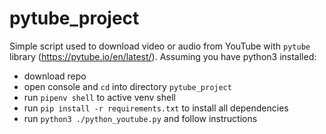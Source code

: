 # pytube_project
Simple script used to download video or audio from YouTube with `pytube` library (https://pytube.io/en/latest/).
Assuming you have python3 installed:
- download repo
- open console and `cd` into directory `pytube_project`
- run `pipenv shell` to active venv shell
- run `pip install -r requirements.txt` to install all dependencies
- run `python3 ./python_youtube.py` and follow instructions
